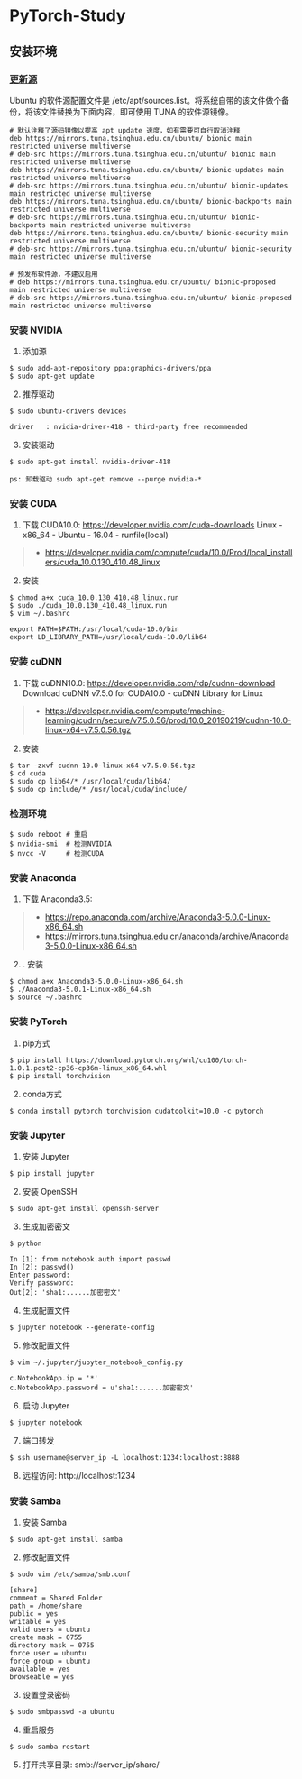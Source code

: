 # PyTorch-Study

## 安装环境

### [更新源](https://mirror.tuna.tsinghua.edu.cn/help/ubuntu/https://mirror.tuna.tsinghua.edu.cn/help/ubuntu/)
Ubuntu 的软件源配置文件是 /etc/apt/sources.list。将系统自带的该文件做个备份，将该文件替换为下面内容，即可使用 TUNA 的软件源镜像。
```
# 默认注释了源码镜像以提高 apt update 速度，如有需要可自行取消注释
deb https://mirrors.tuna.tsinghua.edu.cn/ubuntu/ bionic main restricted universe multiverse
# deb-src https://mirrors.tuna.tsinghua.edu.cn/ubuntu/ bionic main restricted universe multiverse
deb https://mirrors.tuna.tsinghua.edu.cn/ubuntu/ bionic-updates main restricted universe multiverse
# deb-src https://mirrors.tuna.tsinghua.edu.cn/ubuntu/ bionic-updates main restricted universe multiverse
deb https://mirrors.tuna.tsinghua.edu.cn/ubuntu/ bionic-backports main restricted universe multiverse
# deb-src https://mirrors.tuna.tsinghua.edu.cn/ubuntu/ bionic-backports main restricted universe multiverse
deb https://mirrors.tuna.tsinghua.edu.cn/ubuntu/ bionic-security main restricted universe multiverse
# deb-src https://mirrors.tuna.tsinghua.edu.cn/ubuntu/ bionic-security main restricted universe multiverse

# 预发布软件源，不建议启用
# deb https://mirrors.tuna.tsinghua.edu.cn/ubuntu/ bionic-proposed main restricted universe multiverse
# deb-src https://mirrors.tuna.tsinghua.edu.cn/ubuntu/ bionic-proposed main restricted universe multiverse
```
### 安装 NVIDIA
1. 添加源
```
$ sudo add-apt-repository ppa:graphics-drivers/ppa
$ sudo apt-get update
```

2. 推荐驱动
```
$ sudo ubuntu-drivers devices

driver   : nvidia-driver-418 - third-party free recommended
```

3. 安装驱动
```
$ sudo apt-get install nvidia-driver-418

ps: 卸载驱动 sudo apt-get remove --purge nvidia-*
```

### 安装 CUDA
1. 下载 CUDA10.0:
https://developer.nvidia.com/cuda-downloads
Linux - x86_64 - Ubuntu - 16.04 - runfile(local)
> * https://developer.nvidia.com/compute/cuda/10.0/Prod/local_installers/cuda_10.0.130_410.48_linux

2. 安装
```
$ chmod a+x cuda_10.0.130_410.48_linux.run
$ sudo ./cuda_10.0.130_410.48_linux.run
$ vim ~/.bashrc

export PATH=$PATH:/usr/local/cuda-10.0/bin
export LD_LIBRARY_PATH=/usr/local/cuda-10.0/lib64
```

### 安装 cuDNN
1. 下载 cuDNN10.0:
https://developer.nvidia.com/rdp/cudnn-download
Download cuDNN v7.5.0 for CUDA10.0 - cuDNN Library for Linux
> * https://developer.nvidia.com/compute/machine-learning/cudnn/secure/v7.5.0.56/prod/10.0_20190219/cudnn-10.0-linux-x64-v7.5.0.56.tgz

2. 安装
```
$ tar -zxvf cudnn-10.0-linux-x64-v7.5.0.56.tgz
$ cd cuda
$ sudo cp lib64/* /usr/local/cuda/lib64/
$ sudo cp include/* /usr/local/cuda/include/
```

### 检测环境
```
$ sudo reboot # 重启
$ nvidia-smi  # 检测NVIDIA
$ nvcc -V     # 检测CUDA
```

### 安装 Anaconda
1. 下载 Anaconda3.5:
> * https://repo.anaconda.com/archive/Anaconda3-5.0.0-Linux-x86_64.sh
> * https://mirrors.tuna.tsinghua.edu.cn/anaconda/archive/Anaconda3-5.0.0-Linux-x86_64.sh

2. . 安装
```
$ chmod a+x Anaconda3-5.0.0-Linux-x86_64.sh
$ ./Anaconda3-5.0.1-Linux-x86_64.sh
$ source ~/.bashrc
```

### 安装 PyTorch
1. pip方式
```
$ pip install https://download.pytorch.org/whl/cu100/torch-1.0.1.post2-cp36-cp36m-linux_x86_64.whl
$ pip install torchvision
```

2. conda方式
```
$ conda install pytorch torchvision cudatoolkit=10.0 -c pytorch
```

### 安装 Jupyter
1. 安装 Jupyter
```
$ pip install jupyter
```

2. 安装 OpenSSH
```
$ sudo apt-get install openssh-server
```

3. 生成加密密文
```
$ python

In [1]: from notebook.auth import passwd
In [2]: passwd()
Enter password: 
Verify password: 
Out[2]: 'sha1:......加密密文'
```

4. 生成配置文件
```
$ jupyter notebook --generate-config
```

5. 修改配置文件
```
$ vim ~/.jupyter/jupyter_notebook_config.py

c.NotebookApp.ip = '*'
c.NotebookApp.password = u'sha1:......加密密文'
```

6. 启动 Jupyter
```
$ jupyter notebook
```

7. 端口转发
```
$ ssh username@server_ip -L localhost:1234:localhost:8888
```

8. 远程访问: http://localhost:1234

### 安装 Samba
1. 安装 Samba
```
$ sudo apt-get install samba
```

2. 修改配置文件
```
$ sudo vim /etc/samba/smb.conf

[share]
comment = Shared Folder
path = /home/share
public = yes
writable = yes
valid users = ubuntu
create mask = 0755
directory mask = 0755
force user = ubuntu
force group = ubuntu
available = yes
browseable = yes
```

3. 设置登录密码
```
$ sudo smbpasswd -a ubuntu
```

4. 重启服务
```
$ sudo samba restart
```

5. 打开共享目录: smb://server_ip/share/
